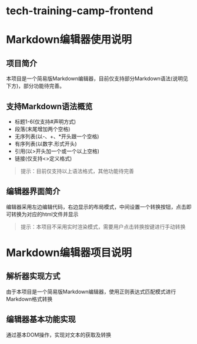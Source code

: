 # tech-training-camp-frontend
# Markdown编辑器使用说明
## 项目简介
本项目是一个简易版Markdown编辑器，目前仅支持部分Markdown语法(说明见下方)，部分功能待完善。

## 支持Markdown语法概览
- 标题1-6(仅支持#声明方式)
- 段落(末尾增加两个空格)
- 无序列表(以-、+、*开头跟一个空格)
- 有序列表(以数字.形式开头)
- 引用(以>开头加一个或一个以上空格)
- 链接(仅支持<>定义格式)

> 提示：目前仅支持以上语法格式，其他功能待完善

## 编辑器界面简介
编辑器采用左边编辑代码，右边显示的布局模式，中间设置一个转换按钮，点击即可转换为对应的html文件并显示  
> 提示：本项目不采用实时渲染模式，需要用户点击转换按键进行手动转换


# Markdown编辑器项目说明
## 解析器实现方式
由于本项目是一个简易版Markdown编辑器，使用正则表达式匹配模式进行Markdown格式转换

## 编辑器基本功能实现
通过基本DOM操作，实现对文本的获取及转换
